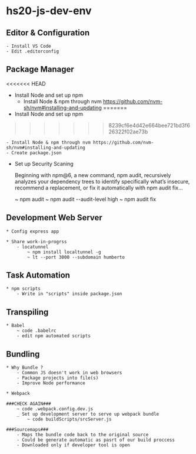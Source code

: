 # hs20-js-dev-env

## Editor & Configuration

    - Install VS Code
    - Edit .editorconfig

## Package Manager

<<<<<<< HEAD
* Install Node and set up npm 
    - Install Node & npm through nvm https://github.com/nvm-sh/nvm#installing-and-updating
=======
* Install Node and set up npm
>>>>>>> 8239cf6e4d42e664bee721bd3f626322f02ae73b

    - Install Node & npm through nvm https://github.com/nvm-sh/nvm#installing-and-updating
    - Create package.json

* Set up Security Scaning

    Beginning with npm@6, a new command, npm audit, recursively analyzes your dependency trees to identify specifically what’s insecure, recommend a replacement, or fix it automatically with npm audit fix...

    ~ npm audit
    ~ npm audit --audit-level high
    ~ npm audit fix

## Development Web Server

    * Config express app
    
    * Share work-in-progrss
        - locatunnel
            ~ npm install localtunnel -g
            ~ lt --port 3000 --subdomain humberto

## Task Automation

    * npm scripts
        - Write in "scripts" inside package.json

## Transpiling

    * Babel
        ~ code .babelrc
        - edit npm automated scripts

## Bundling

    * Why Bundle ?
        - Common JS doesn't work in web browsers
        - Package projects into file(s)
        - Improve Node performance
    
    * Webpack

    ###CHECK AGAIN###
        ~ code .webpack.config.dev.js
        _ Set up development server to serve up webpack bundle
            ~ code buildScripts/srcServer.js

    ###Sourcemaps###
        - Maps the bundle code back to the original source
        - Could be generate automatic as pasrt of our build proccess
        - Downloaded only if developer tool is open
        

